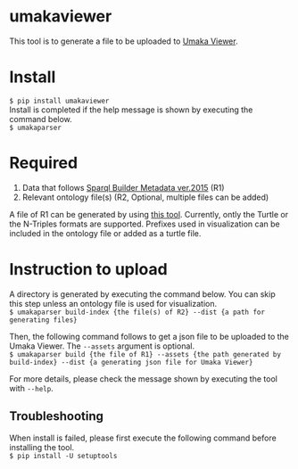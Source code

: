 # umakaviewer
This tool is to generate a file to be uploaded to [Umaka Viewer](https://umaka-viewer.dbcls.jp/).

# Install
`$ pip install umakaviewer`  
Install is completed if the help message is shown by executing the command below.  
`$ umakaparser`  

# Required
1. Data that follows [Sparql Builder Metadata ver.2015](http://www.sparqlbuilder.org/doc/sbm_2015sep/) (R1)
2. Relevant ontology file(s) (R2, Optional, multiple files can be added)

A file of R1 can be generated by using [this tool](https://github.com/sparqlbuilder/metadata).
Currently, ontly the Turtle or the N-Triples formats are supported.
Prefixes used in visualization can be included in the ontology file or added as a turtle file.

# Instruction to upload

A directory is generated by executing the command below. You can skip this step unless an ontology file is used for visualization.  
`$ umakaparser build-index {the file(s) of R2} --dist {a path for generating files}`

Then, the following command follows to get a json file to be uploaded to the Umaka Viewer. The `--assets` argument is optional.  
`$ umakaparser build {the file of R1} --assets {the path generated by build-index} --dist {a generating json file for Umaka Viewer}`  

For more details, please check the message shown by executing the tool with `--help`.

## Troubleshooting

When install is failed, please first execute the following command before installing the tool.  
`$ pip install -U setuptools`
